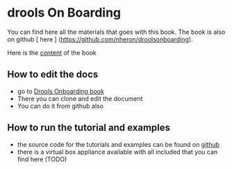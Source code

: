 # drools On Boarding

You can find here all the materials that goes with this book.
The book is also on github [ here ] (https://github.com/nheron/droolsonboarding).

Here is the [content](SUMMARY.md) of the book

## How to edit the docs

* go to [Drools Onboarding book](https://www.gitbook.com/book/nheron/droolsonboarding/details)
* There you can clone and edit the document
* You can do it from github also

## How to run the tutorial and examples 

* the source code for the tutorials and examples can be found on [github](https://github.com/nheron/droolscourse)
* there is a virtual box appliance available with all included that you can find here \(TODO\) 

